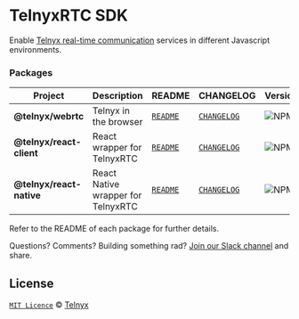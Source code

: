 # TelnyxRTC SDK

Enable [Telnyx real-time communication](https://developers.telnyx.com/docs/v2/webrtc) services in different Javascript environments.

### Packages

| Project          | Description                  | README                                         | CHANGELOG                                            |                                     Version                                     |
| ---------------- | ---------------------------- | ---------------------------------------------- | ---------------------------------------------------- | ----------------------------------------------------------------------------- |
| **@telnyx/webrtc**   | Telnyx in the browser        | [`README`](packages/js#telnyxwebrtc)           | [`CHANGELOG`](packages/js/CHANGELOG.md)           |    ![NPM](https://img.shields.io/npm/v/@telnyx/webrtc.svg?color=brightgreen)    |
| **@telnyx/react-client**   | React wrapper for TelnyxRTC        | [`README`](packages/react-client#telnyxreact-client)           | [`CHANGELOG`](packages/react-client/CHANGELOG.md)           |    ![NPM](https://img.shields.io/npm/v/@telnyx/react-client.svg?color=brightgreen)    |
| **@telnyx/react-native** | React Native wrapper for TelnyxRTC| [`README`](packages/react-native#telnyx-react-native) | [`CHANGELOG`](packages/react-native/CHANGELOG.md) | ![NPM](https://img.shields.io/npm/v/@telnyx/react-native.svg?color=brightgreen) |

Refer to the README of each package for further details.

Questions? Comments? Building something rad? [Join our Slack channel](https://joinslack.telnyx.com/) and share.

## License

[`MIT Licence`](./LICENSE) © [Telnyx](https://github.com/team-telnyx)
